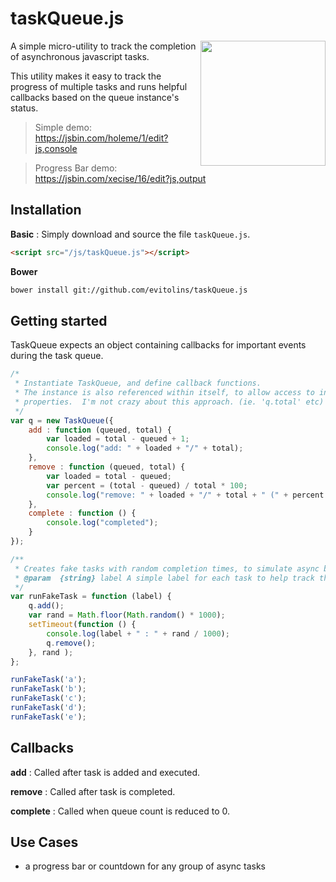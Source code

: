 # taskQueue.js

<img align="right" height="200" src="https://cdn2.iconfinder.com/data/icons/windows-8-metro-style/128/list_ingredients.png">

A simple micro-utility to track the completion of asynchronous javascript tasks.

This utility makes it easy to track the progress of multiple tasks and runs helpful callbacks based on the queue instance's status.


> Simple demo: https://jsbin.com/holeme/1/edit?js,console

> Progress Bar demo: https://jsbin.com/xecise/16/edit?js,output



## Installation
**Basic**
: Simply download and source the file `taskQueue.js`.

```html
<script src="/js/taskQueue.js"></script>
```

**Bower**

```bash
bower install git://github.com/evitolins/taskQueue.js
```   

## Getting started

TaskQueue expects an object containing callbacks for important events during the task queue.

```javascript
/*
 * Instantiate TaskQueue, and define callback functions.
 * The instance is also referenced within itself, to allow access to instance
 * properties.  I'm not crazy about this approach. (ie. 'q.total' etc)
 */
var q = new TaskQueue({
    add : function (queued, total) {
        var loaded = total - queued + 1;
        console.log("add: " + loaded + "/" + total);
    },
    remove : function (queued, total) {
        var loaded = total - queued;
        var percent = (total - queued) / total * 100;
        console.log("remove: " + loaded + "/" + total + " (" + percent + "% complete)");
    },
    complete : function () {
        console.log("completed");
    }
});

/**
 * Creates fake tasks with random completion times, to simulate async behavior.
 * @param  {string} label A simple label for each task to help track the results.
 */
var runFakeTask = function (label) {
    q.add();
    var rand = Math.floor(Math.random() * 1000);
    setTimeout(function () {
        console.log(label + " : " + rand / 1000);
        q.remove();
    }, rand );
};

runFakeTask('a');
runFakeTask('b');
runFakeTask('c');
runFakeTask('d');
runFakeTask('e');
```


## Callbacks
**add**
: Called after task is added and executed.

**remove**
: Called after task is completed.

**complete**
: Called when queue count is reduced to 0.


       
## Use Cases
- a progress bar or countdown for any group of async tasks
